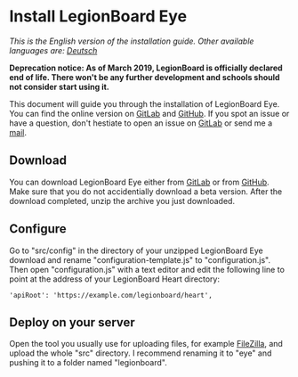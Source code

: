# Install LegionBoard Eye

*This is the English version of the installation guide. Other available
languages are: [Deutsch](german.md)*

**Deprecation notice: As of March 2019,
LegionBoard is officially declared end of life.
There won't be any further development and
schools should not consider start using it.**

This document will guide you through the installation of LegionBoard Eye.
You can find the online version on
[GitLab](https://gitlab.com/legionboard/eye/blob/master/install/english.md) and
[GitHub](https://github.com/legionboard/eye/blob/master/install/english.md). If
you spot an issue or have a question, don't hestiate to open an issue
on [GitLab](https://gitlab.com/legionboard/eye/issues) or send me a
[mail](mailto:nicoalt@posteo.org).

## Download

You can download LegionBoard Eye either from
[GitLab](https://gitlab.com/legionboard/eye/tags) or from
[GitHub](https://github.com/legionboard/eye/releases). Make sure
that you do not accidentially download a beta version. After the download
completed, unzip the archive you just downloaded.

## Configure

Go to "src/config" in the directory of your unzipped LegionBoard
Eye download and rename "configuration-template.js" to "configuration.js".
Then open "configuration.js" with a text editor and edit the following
line to point at the address of your LegionBoard Heart directory:
```
'apiRoot': 'https://example.com/legionboard/heart',
```

## Deploy on your server

Open the tool you usually use for uploading files, for example
[FileZilla](https://filezilla-project.org/), and upload the whole "src"
directory. I recommend renaming it to "eye" and pushing it to a folder
named "legionboard".

